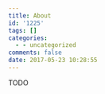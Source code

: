 ```yaml
---
title: About
id: '1225'
tags: []
categories:
  - - uncategorized
comments: false
date: 2017-05-23 10:28:55
---
```


TODO